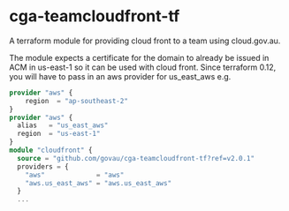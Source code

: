 # cga-teamcloudfront-tf

A terraform module for providing cloud front to a team using cloud.gov.au.

The module expects a certificate for the domain to already be issued in ACM in us-east-1 so it can be used with cloud front. 
Since terraform 0.12, you will have to pass in an aws provider for us_east_aws e.g.

```terraform
provider "aws" {
    region  = "ap-southeast-2"
}
provider "aws" {
  alias   = "us_east_aws"
  region  = "us-east-1"
}
module "cloudfront" {
  source = "github.com/govau/cga-teamcloudfront-tf?ref=v2.0.1"
  providers = {
    "aws"             = "aws"
    "aws.us_east_aws" = "aws.us_east_aws"
  }
  ...
``` 
